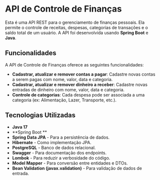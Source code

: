 # API de Controle de Finanças

Esta é uma API REST para o gerenciamento de finanças pessoais. Ela permite o controle de receitas, despesas, categorias de transações e o saldo total de um usuário. A API foi desenvolvida usando **Spring Boot** e **Java**.

## Funcionalidades

A API de Controle de Finanças oferece as seguintes funcionalidades:

- **Cadastrar, atualizar e remover contas a pagar**: Cadastre novas contas a serem pagas com nome, valor, data e categoria.
- **Cadastrar, atualizar e remover dinheiro a receber**: Cadastre novas entradas de dinheiro com nome, valor, data e categoria.
- **Controle de categorias**: Cada despesa pode ser associada a uma categoria (ex: Alimentação, Lazer, Transporte, etc.).


## Tecnologias Utilizadas

- **Java 17**
- **Spring Boot **
- **Spring Data JPA** - Para a persistência de dados.
- **Hibernate** - Como implementação JPA.
- **PostgreSQL** - Banco de dados relacional.
- **Swagger** - Para documentação dos endpoints.
- **Lombok** - Para reduzir a verbosidade do código.
- **Model Mapper** - Para conversão entre entidades e DTOs.
- **Bean Validation (javax.validation)** - Para validação de dados de entrada.
